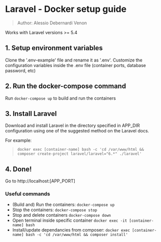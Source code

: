 # Laravel - Docker setup guide
> Author: Alessio Debernardi Venon

Works with Laravel versions >= 5.4

## 1. Setup environment variables
Clone the '.env-example' file and rename it as '.env'.
Customize the configuration variables inside the .env file (container ports, database password, etc) 

## 2. Run the docker-compose command
Run `docker-compose up` to build and run the containers

## 3. Install Laravel
Download and install Laravel in the directory specified in APP_DIR configuration using one of the suggested method on the Laravel docs. 

For example:
> `docker exec [container-name] bash -c 'cd /var/www/html && composer create-project laravel/laravel="6.*" ./laravel'`

## 4. Done!
Go to http://localhost:[APP_PORT]

### Useful commands
- (Build and) Run the containers: `docker-compose up`
- Stop the containers: `docker-compose stop`
- Stop and delete containers `docker-compose down`
- Open terminal inside specific container `docker exec -it [container-name] bash`
- Install/update dependancies from composer: `docker exec [container-name] bash -c 'cd /var/www/html && composer install'`